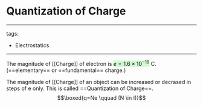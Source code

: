 # Quantization of Charge
---
tags:
- Electrostatics
---
The magnitude of [[Charge]] of electron is <mark style="background: #BBFABBA6;">$e=1.6\times10^{-19}$</mark> C. (==elementary== or ==fundamental== charge.)

The magnitude of [[Charge]] of an object can be increased or decrased in steps of e only. This is called ==Quantization of Charge==.
$$\boxed{q=Ne \qquad (N \in I)}$$
